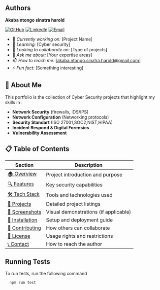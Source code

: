 
## Authors
**Akaba ntongo sinatra harold**

[![GitHub](https://img.shields.io/badge/-GitHub-181717?style=flat&logo=github)](https://github.com/sinatra-harold1)
[![LinkedIn](https://img.shields.io/badge/-LinkedIn-0077B5?style=flat&logo=linkedin)](https://linkedin.com/in/sinatra-ntongo-akaba-harold-338237231/)
[![Email](https://img.shields.io/badge/-Email-D14836?style=flat&logo=gmail&logoColor=white)](mailto:akaba.ntongo.sinatra.harold)

- 🔭 *Currently working on:* [Project Name]  
- 🌱 *Learning:* [Cyber security]  
- 👯 *Looking to collaborate on:* [Type of projects]  
- 💬 *Ask me about:* [Your expertise areas]  
- 📫 *How to reach me:* [akaba.ntongo.sinatra.harold@gmail.com]  
- ⚡ *Fun fact:* [Something interesting]  




## 🚀 About Me
This portfolio is the collection of Cyber Security projects that highlight my skills in :

- **Network Security** (firewalls, IDS/IPS)
- **Network Configuration** (Networking protocols)
- **Security Standart** (ISO 27001,SOC2,NIST,HIPAA)
- **Incident Respond & Digital Forensics**
- **Vulnerability Assessment**
 


## 📋 Table of Contents

| Section | Description |
|---------|-------------|
| [🏠 Overview](#overview) | Project introduction and purpose |
| [🔍 Features](#features) | Key security capabilities |
| [🛠 Tech Stack](#tech-stack) | Tools and technologies used |
| [📂 Projects](#projects) | Detailed project listings |
| [📸 Screenshots](#screenshots) | Visual demonstrations (if applicable) |
| [🚀 Installation](#installation) | Setup and deployment guide |
| [🤝 Contributing](#contributing) | How others can collaborate |
| [📜 License](#license) | Usage rights and restrictions |
| [📞 Contact](#contact) | How to reach the author |


## Running Tests

To run tests, run the following command

```bash
  npm run test
```

